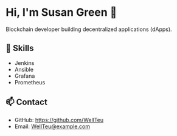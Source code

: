 # Hi, I'm Susan Green 👋

Blockchain developer building decentralized applications (dApps).

## 🚀 Skills
- Jenkins
- Ansible
- Grafana
- Prometheus

## 📫 Contact
- GitHub: https://github.com/WellTeu
- Email: WellTeu@example.com
